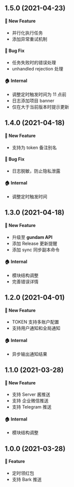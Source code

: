 ## 1.5.0 (2021-04-23)

#### :rocket: New Feature

- 并行化执行任务
- 添加异常重试机制

#### :bug: Bug Fix

- 任务失败时的错误处理
- unhandled rejection 处理

#### :house: Internal

- 调整定时触发时间为 11 点前
- 日志添加项目 banner
- 仅在大于当前版本时提示更新

## 1.4.0 (2021-04-18)

#### :rocket: New Feature

- 支持为 token 备注别名

#### :bug: Bug Fix

- 日志脱敏，防止隐私泄露

#### :house: Internal

- 调整定时触发时间

## 1.3.0 (2021-04-18)

#### :rocket: New Feature

- 升级至 **gundam API**
- 添加 Release 更新提醒
- 添加 sync 同步副本命令

#### :house: Internal

- 模块结构调整
- 完善错误详情

## 1.2.0 (2021-04-01)

#### :rocket: New Feature

- TOKEN 支持多账户配置
- 支持用户通知和全局通知

#### :house: Internal

- 异步输出通知结果

## 1.1.0 (2021-03-28)

#### :rocket: New Feature

- 支持 Server 酱推送
- 支持 企业微信推送
- 支持 Telegram 推送

#### :house: Internal

- 模块结构调整

## 1.0.0 (2021-03-28)

#### :rocket: Feature

- 定时领红包
- 支持 Bark 推送
